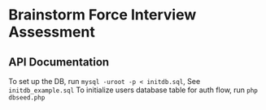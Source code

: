 # Brainstorm Force Interview Assessment

## API Documentation

To set up the DB, run `mysql -uroot -p < initdb.sql`, See `initdb_example.sql`
To initialize users database table for auth flow, run `php dbseed.php`
